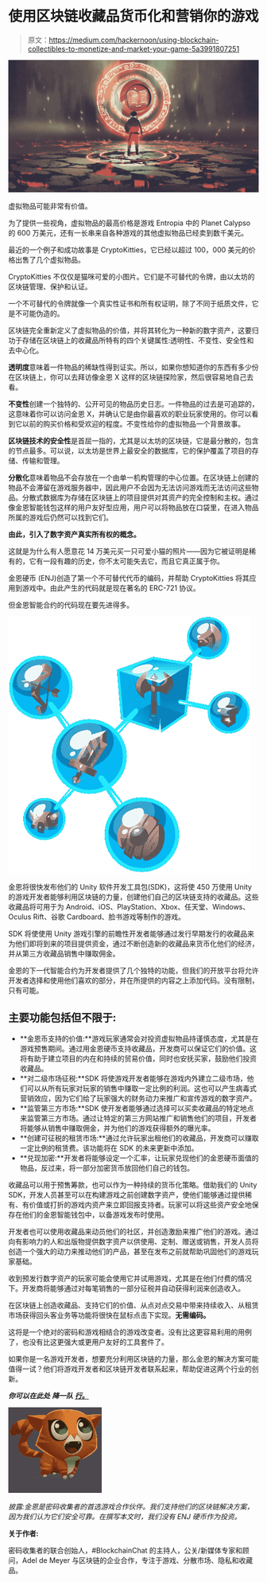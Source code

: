 # 使用区块链收藏品货币化和营销你的游戏

> 原文：<https://medium.com/hackernoon/using-blockchain-collectibles-to-monetize-and-market-your-game-5a3991807251>

![](img/20c6fb411f90c48f0588403605f1b622.png)

虚拟物品可能非常有价值。

为了提供一些视角，虚拟物品的最高价格是游戏 Entropia 中的 Planet Calypso 的 600 万美元，还有一长串来自各种游戏的其他虚拟物品已经卖到数千美元。

最近的一个例子和成功故事是 CryptoKitties，它已经以超过 100，000 美元的价格出售了几个虚拟物品。

CryptoKitties 不仅仅是猫咪可爱的小图片。它们是不可替代的令牌，由以太坊的区块链管理、保护和认证。

一个不可替代的令牌就像一个真实性证书和所有权证明，除了不同于纸质文件，它是不可能伪造的。

区块链完全重新定义了虚拟物品的价值，并将其转化为一种新的数字资产，这要归功于存储在区块链上的收藏品所特有的四个关键属性:透明性、不变性、安全性和去中心化。

**透明度**意味着一件物品的稀缺性得到证实。所以，如果你想知道你的东西有多少份在区块链上，你可以去拜访像金恩 X 这样的区块链探险家，然后很容易地自己去看。

**不变性**创建一个独特的、公开可见的物品历史日志。一件物品的过去是可追踪的，这意味着你可以访问金恩 X，并确认它是由你最喜欢的职业玩家使用的。你可以看到它以前的购买价格和受欢迎的程度。不变性给你的虚拟物品一个背景故事。

**区块链技术的安全性**是首屈一指的，尤其是以太坊的区块链，它是最分散的，包含的节点最多。可以说，以太坊是世界上最安全的数据库，它的保护覆盖了项目的存储、传输和管理。

**分散化**意味着物品不会存放在一个由单一机构管理的中心位置。在区块链上创建的物品不会滞留在游戏服务器中，因此用户不会因为无法访问游戏而无法访问这些物品。分散式数据库为存储在区块链上的项目提供对其资产的完全控制和主权。通过像金恩智能钱包这样的用户友好型应用，用户可以将物品放在口袋里，在进入物品所属的游戏后仍然可以找到它们。

**由此，引入了数字资产真实所有权的概念。**

这就是为什么有人愿意花 14 万美元买一只可爱小猫的照片——因为它被证明是稀有的，它有一段有趣的历史，你不太可能失去它，而且它真正属于你。

金恩硬币 (ENJ)创造了第一个不可替代代币的编码，并帮助 CryptoKitties 将其应用到游戏中。由此产生的代码就是现在著名的 ERC-721 协议。

但金恩智能合约的代码现在要先进得多。

![](img/3a4d922524cf77b46d0932f4a65819d3.png)

金恩将很快发布他们的 Unity 软件开发工具包(SDK)，这将使 450 万使用 Unity 的游戏开发者能够利用区块链的力量，创建他们自己的区块链支持的收藏品。这些收藏品将可用于为 Android、iOS、PlayStation、Xbox、任天堂、Windows、Oculus Rift、谷歌 Cardboard、脸书游戏等制作的游戏。

SDK 将使使用 Unity 游戏引擎的前瞻性开发者能够通过发行早期发行的收藏品来为他们即将到来的项目提供资金，通过不断创造新的收藏品来货币化他们的经济，并从第三方收藏品销售中赚取佣金。

金恩的下一代智能合约为开发者提供了几个独特的功能，但我们的开放平台将允许开发者选择和使用他们喜欢的部分，并在所提供的内容之上添加代码。没有限制，只有可能。

## 主要功能包括但不限于:

*   **金恩币支持的价值:**游戏玩家通常会对投资虚拟物品持谨慎态度，尤其是在游戏预售期间。通过用金恩硬币支持收藏品，开发商可以保证它们的价值。这将有助于建立项目的内在和持续的贸易价值，同时也安抚买家，鼓励他们投资收藏品。
*   **对二级市场征税:**SDK 将使游戏开发者能够在游戏内外建立二级市场，他们可以从所有玩家对玩家的销售中赚取一定比例的利润。这也可以产生病毒式营销效应，因为它们给了玩家强大的财务动力来推广和宣传游戏的数字资产。
*   **监管第三方市场:**SDK 使开发者能够通过选择可以买卖收藏品的特定地点来监管第三方市场。通过让特定的第三方网站推广和销售他们的项目，开发者将能够从销售中赚取佣金，并为他们的游戏获得额外的曝光率。
*   **创建可征税的租赁市场:**通过允许玩家出租他们的收藏品，开发商可以赚取一定比例的租赁费。该功能将在 SDK 的未来更新中添加。
*   **兑现加密:**开发者将能够设定一个汇率，让玩家兑现他们的金恩硬币面值的物品，反过来，将一部分加密货币放回他们自己的钱包。

收藏品可以用于预售筹款，也可以作为一种持续的货币化策略。借助我们的 Unity SDK，开发人员甚至可以在构建游戏之前创建数字资产，使他们能够通过提供稀有、有价值或打折的游戏内资产来立即回报支持者。玩家可以将这些资产安全地保存在他们的金恩智能钱包中，以备游戏发布时使用。

开发者也可以使用收藏品来动员他们的社区，并创造激励来推广他们的游戏。通过向有影响力的人和出版物提供数字资产以供使用、定制、赠送或销售，开发人员将创造一个强大的动力来推动他们的产品，甚至在发布之前就帮助巩固他们的游戏玩家基础。

收到预发行数字资产的玩家可能会使用它并试用游戏，尤其是在他们付费的情况下。开发商将能够通过对每笔销售的一部分征税并自动获得利润来创造收入。

在区块链上创造收藏品、支持它们的价值、从点对点交易中带来持续收入、从租赁市场获得回头客业务等功能将很快在鼠标点击下实现。**无需编码。**

这将是一个绝对的密码和游戏相结合的游戏改变者。没有比这更容易利用的用例了，也没有比这更强大或更用户友好的工具套件了。

如果你是一名游戏开发者，想要充分利用区块链的力量，那么金恩的解决方案可能值得一试？他们将游戏开发者和区块链开发者联系起来，帮助促进这两个行业的创新。

***你可以在此处*** ***降一队*** [***行。***](https://simonkertonegoro.typeform.com/to/Q6CAxi)

![](img/44016822028829ff085a617fee21e6c2.png)

*披露:金恩是密码收集者的首选游戏合作伙伴。我们支持他们的区块链解决方案，因为我们认为它们安全可靠。在撰写本文时，我们没有 ENJ 硬币作为投资。*

**关于作者:**

密码收集者的联合创始人，#BlockchainChat 的主持人，公关/新媒体专家和顾问，Adel de Meyer 与区块链的企业合作，专注于游戏、分散市场、隐私和收藏品。